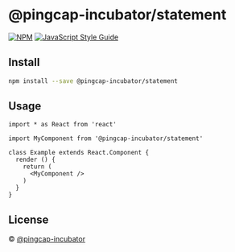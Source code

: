 # @pingcap-incubator/statement

> 

[![NPM](https://img.shields.io/npm/v/@pingcap-incubator/statement.svg)](https://www.npmjs.com/package/@pingcap-incubator/statement) [![JavaScript Style Guide](https://img.shields.io/badge/code_style-standard-brightgreen.svg)](https://standardjs.com)

## Install

```bash
npm install --save @pingcap-incubator/statement
```

## Usage

```tsx
import * as React from 'react'

import MyComponent from '@pingcap-incubator/statement'

class Example extends React.Component {
  render () {
    return (
      <MyComponent />
    )
  }
}
```

## License

 © [@pingcap-incubator](https://github.com/pingcap-incubator)
